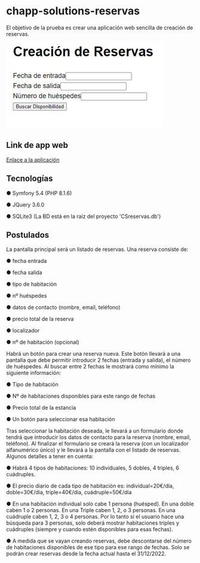 # chapp-solutions-reservas

El objetivo de la prueba es crear una aplicación web sencilla de creación de reservas.

![Image text](https://github.com/arodriguezvega/chapp-solutions-reservas/blob/main/Captura.JPG)

## Link de app web

[Enlace a la aplicación]([https://pages.github.com/](https://chapp-solutions-reservas.herokuapp.com/))

## Tecnologías

● Symfony 5.4 (PHP 8.1.6)

● JQuery 3.6.0

● SQLite3 (La BD está en la raíz del proyecto 'CSreservas.db')

## Postulados

La pantalla principal será un listado de reservas. Una reserva consiste de:

● fecha entrada

● fecha salida

● tipo de habitación

● nº huéspedes

● datos de contacto (nombre, email, teléfono)

● precio total de la reserva

● localizador

● nº de habitación (opcional)

Habrá un botón para crear una reserva nueva. Este botón llevará a una pantalla que debe permitir introducir 2 fechas (entrada y salida), el número de huéspedes. Al buscar entre 2 fechas le mostrará como mínimo la siguiente información:

● Tipo de habitación

● Nº de habitaciones disponibles para este rango de fechas

● Precio total de la estancia

● Un botón para seleccionar esa habitación

Tras seleccionar la habitación deseada, le llevará a un formulario donde tendrá que introducir los datos de contacto para la reserva (nombre, email, teléfono). Al finalizar el formulario se creará la reserva (con un localizador alfanumérico único) y le llevará a la pantalla con el listado de reservas. Algunos detalles a tener en cuenta:

● Habrá 4 tipos de habitaciones: 10 individuales, 5 dobles, 4 triples, 6 cuádruples.

● El precio diario de cada tipo de habitación es: individual=20€/día, doble=30€/día, triple=40€/día, cuádruple=50€/día

● En una habitación individual solo cabe 1 persona (huésped). En una doble caben 1 o 2 personas. En una Triple caben 1, 2, o 3 personas. En una cuádruple caben 1, 2, 3 o 4 personas. Por lo tanto si el usuario hace una búsqueda para 3 personas, solo deberá mostrar habitaciones triples y cuádruples (siempre y cuando estén disponibles para esas fechas).

● A medida que se vayan creando reservas, debe descontarse del número de habitaciones disponibles de ese tipo para ese rango de fechas. Solo se podrán crear reservas desde la fecha actual hasta el 31/12/2022.
